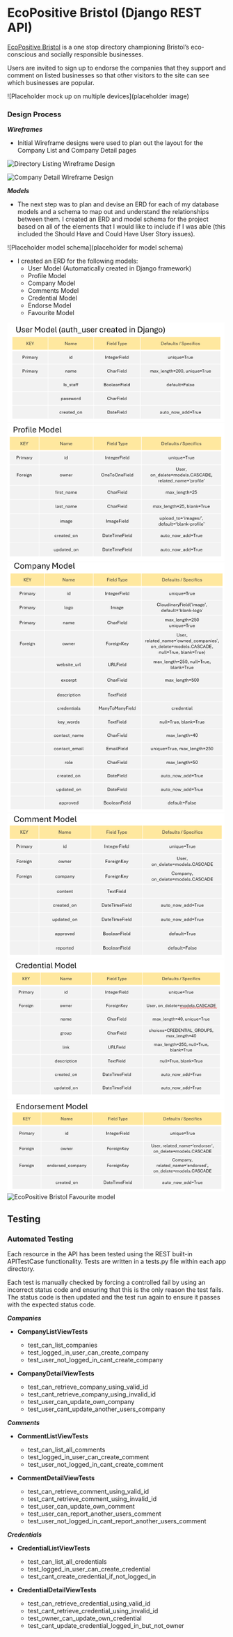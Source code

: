 # EcoPositive Bristol (Django REST API)

[EcoPositive Bristol](https://tastesensation-pp4-54d01fbc1628.herokuapp.com/) is a one stop directory championing Bristol’s eco-conscious and socially responsible businesses.

Users are invited to sign up to endorse the companies that they support and comment on listed businesses so that other visitors to the site can see which businesses are popular.

![Placeholder mock up on multiple devices](placeholder image)

### Design Process

***Wireframes***

- Initial Wireframe designs were used to plan out the layout for the Company List and Company Detail pages

![Directory Listing Wireframe Design](docs/readme-images/home-page-laptop.png)

![Company Detail Wireframe Design](docs/readme-images/company-details-laptop.png)

***Models***

- The next step was to plan and devise an ERD for each of my database models and a schema to map out and understand the relationships between them. I created an ERD and model schema for the project based on all of the elements that I would like to include if I was able (this included the Should Have and Could Have User Story issues).

![Placeholder model schema](placeholder for model schema)

- I created an ERD for the following models:
  - User Model (Automatically created in Django framework)
  - Profile Model
  - Company Model
  - Comments Model
  - Credential Model
  - Endorse Model
  - Favourite Model

![EcoPositive Bristol User model](docs/readme-images/user-model-erd.png)
![EcoPositive Bristol Profile model](docs/readme-images/profile-model-erd.png)
![EcoPositive Bristol Company model](docs/readme-images/company-model-erd.png)
![EcoPositive Bristol Comments model](docs/readme-images/comments-model-erd.png)
![EcoPositive Bristol Credential model](docs/readme-images/credential-model-erd.png)
![EcoPositive Bristol Endorse model](docs/readme-images/endorse-model-erd.png)
![EcoPositive Bristol Favourite model](docs/readme-images/favourite-model-erd.png)

## Testing

### Automated Testing

Each resource in the API has been tested using the REST built-in APITestCase functionality. Tests are written in a tests.py file within each app directory. 

Each test is manually checked by forcing a controlled fail by using an incorrect status code and ensuring that this is the only reason the test fails. The status code is then updated and the test run again to ensure it passes with the expected status code.  

***Companies***

- **CompanyListViewTests**
  - test_can_list_companies
  - test_logged_in_user_can_create_company
  - test_user_not_logged_in_cant_create_company

- **CompanyDetailViewTests**
  - test_can_retrieve_company_using_valid_id
  - test_cant_retrieve_company_using_invalid_id
  - test_user_can_update_own_company
  - test_user_cant_update_another_users_company

***Comments***

- **CommentListViewTests**
  - test_can_list_all_comments
  - test_logged_in_user_can_create_comment
  - test_user_not_logged_in_cant_create_comment

- **CommentDetailViewTests**
  - test_can_retrieve_comment_using_valid_id
  - test_cant_retrieve_comment_using_invalid_id
  - test_user_can_update_own_comment
  - test_user_can_report_another_users_comment
  - test_user_not_logged_in_cant_report_another_users_comment

***Credentials***

- **CredentialListViewTests**
  - test_can_list_all_credentials
  - test_logged_in_user_can_create_credential
  - test_cant_create_credential_if_not_logged_in

- **CredentialDetailViewTests**
  - test_can_retrieve_credential_using_valid_id
  - test_cant_retrieve_credential_using_invalid_id
  - test_owner_can_update_own_credential
  - test_cant_update_credential_logged_in_but_not_owner